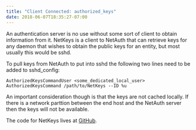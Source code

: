 ```yaml
---
title: "Client Connected: authorized_keys"
date: 2018-06-07T18:35:27-07:00
---
```


An authentication server is no use without some sort of client to
obtain information from it.  NetKeys is a client to NetAuth that can
retrieve keys for any daemon that wishes to obtain the public keys for
an entity, but most usually this would be sshd.

To pull keys from NetAuth to put into sshd the following two lines
need to be added to sshd_config:

```
AuthorizedKeysCommandUser <some_dedicated_local_user>
AuthorizedKeysCommand /path/to/NetKeys --ID %u
```

An important consideration though is that the keys are not cached
locally.  If there is a network parttion between the end host and the
NetAuth server then the keys will not be available.

The code for NetKeys lives at
[GitHub](https://github.com/NetAuth/NetKeys).
